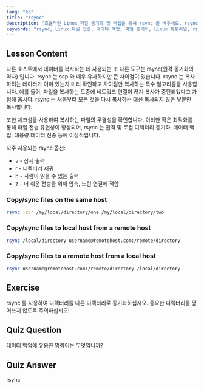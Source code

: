 ```yaml
---
lang: "ko"
title: "rsync"
description: "효율적인 Linux 파일 동기화 및 백업을 위해 rsync 를 배우세요. rsync 명령어와 옵션을 사용하여 원격 및 로컬 데이터 전송을 이해하세요. Linux 기술을 향상시키세요!"
keywords: "rsync, Linux 파일 전송, 데이터 백업, 파일 동기화, Linux 튜토리얼, rsync 명령어, 초보자, 가이드"
---
```


## Lesson Content

다른 호스트에서 데이터를 복사하는 데 사용되는 또 다른 도구는 rsync(원격 동기화의 약자) 입니다. rsync 는 scp 와 매우 유사하지만 큰 차이점이 있습니다. rsync 는 복사하려는 데이터가 이미 있는지 미리 확인하고 차이점만 복사하는 특수 알고리즘을 사용합니다. 예를 들어, 파일을 복사하는 도중에 네트워크 연결이 끊겨 복사가 중단되었다고 가정해 봅시다. rsync 는 처음부터 모든 것을 다시 복사하는 대신 복사되지 않은 부분만 복사합니다.

또한 체크섬을 사용하여 복사하는 파일의 무결성을 확인합니다. 이러한 작은 최적화를 통해 파일 전송 유연성이 향상되며, rsync 는 원격 및 로컬 디렉터리 동기화, 데이터 백업, 대용량 데이터 전송 등에 이상적입니다.

자주 사용되는 rsync 옵션:

- v - 상세 출력
- r - 디렉터리 재귀
- h - 사람이 읽을 수 있는 출력
- z - 더 쉬운 전송을 위해 압축, 느린 연결에 적합

### Copy/sync files on the same host

```bash
rsync -zvr /my/local/directory/one /my/local/directory/two
```

### Copy/sync files to local host from a remote host

```bash
rsync /local/directory username@remotehost.com:/remote/directory
```

### Copy/sync files to a remote host from a local host

```bash
rsync username@remotehost.com:/remote/directory /local/directory
```

## Exercise

rsync 를 사용하여 디렉터리를 다른 디렉터리로 동기화하십시오. 중요한 디렉터리를 덮어쓰지 않도록 주의하십시오!

## Quiz Question

데이터 백업에 유용한 명령어는 무엇입니까?

## Quiz Answer

rsync
